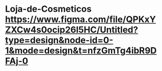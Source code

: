 # Loja-de-Cosmeticos https://www.figma.com/file/QPKxYZXCw4s0ocip26l5HC/Untitled?type=design&node-id=0-1&mode=design&t=nfzGmTg4ibR9DFAj-0
